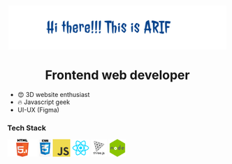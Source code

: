 
<div align='center'>
  <img height='100' src="https://github.com/arif013/arif013/blob/main/images/arif013.png?raw=true">
  <h1> Frontend web developer </h1>
</div>

- 😍 3D website enthusiast
- 🔥 Javascript geek
- UI-UX (Figma)

### Tech Stack
<code><img height="40" src="https://github.com/arif013/arif013/blob/main/images/html5-logo.png?raw=true"></code>
<code><img height="40" src="https://github.com/arif013/arif013/blob/main/images/css-logo.png?raw=true"></code>
<code><img height="40" src="https://github.com/arif013/arif013/blob/main/images/js-logo.png?raw=true"></code>
<code><img height="40" src="https://github.com/arif013/arif013/blob/main/images/react-logo.png?raw=true"></code>
<code><img height="40" src="https://github.com/arif013/arif013/blob/main/images/threejs-logo.png?raw=true"></code>
<code><img height="40" src="https://github.com/arif013/arif013/blob/main/images/1_v2vdfKqD4MtmTSgNP0o5cg.png?raw=true"></code>
<!--images/1_v2vdfKqD4MtmTSgNP0o5cg.png
**arif013/arif013** is a ✨ _special_ ✨ repository because its `README.md` (this file) appears on your GitHub profile.

Here are some ideas to get you started:

- 🔭 I’m currently working on ...
- 🌱 I’m currently learning ...
- 👯 I’m looking to collaborate on ...
- 🤔 I’m looking for help with ...
- 💬 Ask me about ...
- 📫 How to reach me: ...
- 😄 Pronouns: ...
- ⚡ Fun fact: ...
-->
